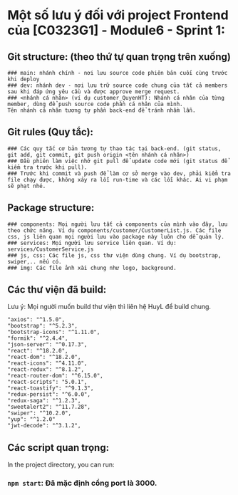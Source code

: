 # Một số lưu ý đối với project Frontend của [C0323G1] - Module6 - Sprint 1:

## Git structure: (theo thứ tự quan trọng trên xuống)

    ### main: nhánh chính - nơi lưu source code phiên bản cuối cùng trước khi deploy
    ### dev: nhánh dev - nơi lưu trữ source code chung của tất cả members sau khi đáp ứng yêu cầu và được approve merge request.
    ### <nhánh cá nhân> (ví dụ customer_QuyenHT): Nhánh cá nhân của từng member, dùng để push source code phần cá nhân của mình.
    Tên nhánh cá nhân tương tự phần back-end để tránh nhầm lẫn.

## Git rules (Quy tắc):

    ### Các quy tắc cơ bản tương tự thao tác tại back-end. (git status, git add, git commit, git push origin <tên nhánh cá nhân>)
    ### Đầu phiên làm việc nhớ git pull để update code mới (git status để kiểm tra trước khi pull).
    ### Trước khi commit và push để làm cơ sở merge vào dev, phải kiểm tra file chạy được, không xảy ra lỗi run-time và các lỗi khác. Ai vi phạm sẽ phạt nhé.

## Package structure:

    ### components: Mọi người lưu tất cả components của mình vào đây, lưu theo chức năng. Ví dụ components/customer/CustomerList.js. Các file css, js liên quan mọi người lưu vào package này luôn cho dễ quản lý.
    ### services: Mọi người lưu service liên quan. Ví dụ: services/CustomerService.js
    ### js, css: Các file js, css thư viện dùng chung. Ví dụ bootstrap, swiper,.. nếu có.
    ### img: Các file ảnh xài chung như logo, background.

## Các thư viện đã build:

Lưu ý: Mọi người muốn build thư viện thì liên hệ HuyL để build chung.

    "axios": "^1.5.0",
    "bootstrap": "^5.2.3",
    "bootstrap-icons": "^1.11.0",
    "formik": "^2.4.4",
    "json-server": "^0.17.3",
    "react": "^18.2.0",
    "react-dom": "^18.2.0",
    "react-icons": "^4.11.0",
    "react-redux": "^8.1.2",
    "react-router-dom": "^6.15.0",
    "react-scripts": "5.0.1",
    "react-toastify": "^9.1.3",
    "redux-persist": "^6.0.0",
    "redux-saga": "^1.2.3",
    "sweetalert2": "^11.7.28",
    "swiper": "^10.2.0",
    "yup": "^1.2.0"
    "jwt-decode": "^3.1.2",

## Các script quan trọng:

In the project directory, you can run:

### `npm start`: Đã mặc định cổng port là 3000.
